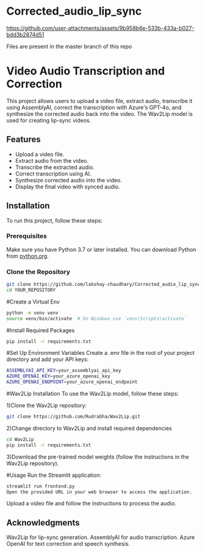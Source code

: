 # Corrected_audio_lip_sync 


https://github.com/user-attachments/assets/9b958b6e-533b-433a-b027-bdd3b2874d51



Files are present in the master branch of this repo 
# Video Audio Transcription and Correction

This project allows users to upload a video file, extract audio, transcribe it using AssemblyAI, correct the transcription with Azure's GPT-4o, and synthesize the corrected audio back into the video. The Wav2Lip model is used for creating lip-sync videos.

## Features

- Upload a video file.
- Extract audio from the video.
- Transcribe the extracted audio.
- Correct transcription using AI.
- Synthesize corrected audio into the video.
- Display the final video with synced audio.

## Installation

To run this project, follow these steps:

### Prerequisites

Make sure you have Python 3.7 or later installed. You can download Python from [python.org](https://www.python.org/downloads/).

### Clone the Repository

```bash
git clone https://github.com/lakshay-chaudhary/Corrected_audio_lip_sync.git
cd YOUR_REPOSITORY
```
#Create a Virtual Env 
```bash
python -m venv venv
source venv/bin/activate  # On Windows use `venv\Scripts\activate`
```
#Install Required Packages
```bash
pip install -r requirements.txt
```
#Set Up Environment Variables
Create a .env file in the root of your project directory and add your API keys:
```bash
ASSEMBLYAI_API_KEY=your_assemblyai_api_key
AZURE_OPENAI_KEY=your_azure_openai_key
AZURE_OPENAI_ENDPOINT=your_azure_openai_endpoint
```
#Wav2Lip Installation
To use the Wav2Lip model, follow these steps:

1)Clone the Wav2Lip repository:
```bash
git clone https://github.com/Rudrabha/Wav2Lip.git
```
2)Change directory to Wav2Lip and install required dependencies 
```bash
cd Wav2Lip
pip install -r requirements.txt
```
3)Download the pre-trained model weights (follow the instructions in the Wav2Lip repository).

#Usage
Run the Streamlit application:
```bash
streamlit run frontend.py
Open the provided URL in your web browser to access the application.
```
Upload a video file and follow the instructions to process the audio.

## Acknowledgments
Wav2Lip for lip-sync generation.
AssemblyAI for audio transcription.
Azure OpenAI for text correction and speech synthesis.


